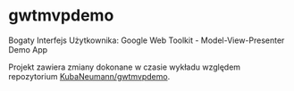 gwtmvpdemo
==========

Bogaty Interfejs Użytkownika: Google Web Toolkit - Model-View-Presenter Demo App

Projekt zawiera zmiany dokonane w czasie wykładu względem repozytorium [KubaNeumann/gwtmvpdemo](https://github.com/KubaNeumann/gwtmvpdemo.git).

